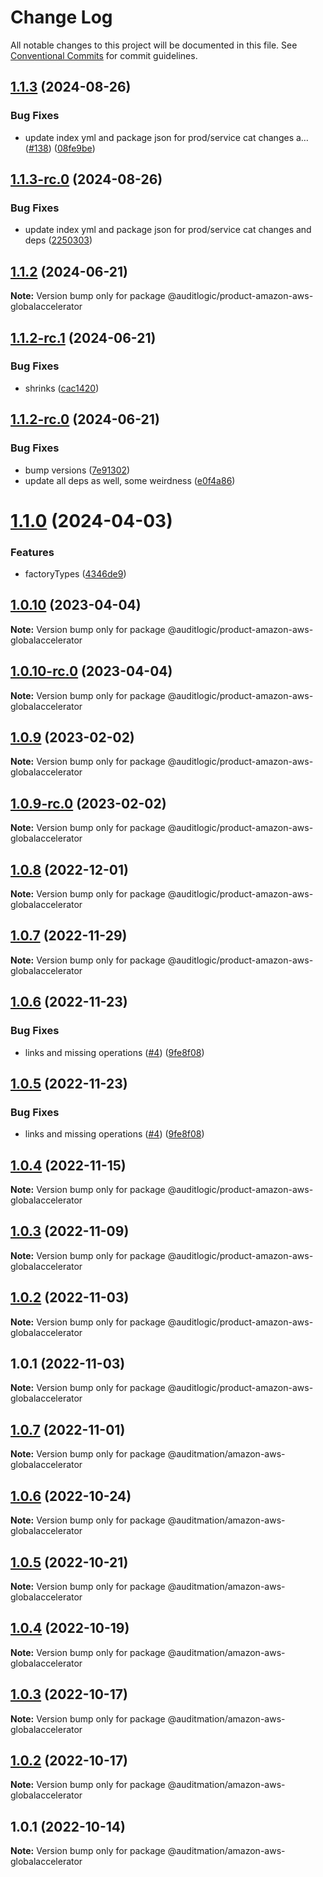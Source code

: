 # Change Log

All notable changes to this project will be documented in this file.
See [Conventional Commits](https://conventionalcommits.org) for commit guidelines.

## [1.1.3](https://github.com/auditlogic/product/compare/@auditlogic/product-amazon-aws-globalaccelerator@1.1.2...@auditlogic/product-amazon-aws-globalaccelerator@1.1.3) (2024-08-26)


### Bug Fixes

* update index yml and package json for prod/service cat changes a… ([#138](https://github.com/auditlogic/product/issues/138)) ([08fe9be](https://github.com/auditlogic/product/commit/08fe9beb1c8457462a19bc69caa02e6212d97e1a))





## [1.1.3-rc.0](https://github.com/auditlogic/product/compare/@auditlogic/product-amazon-aws-globalaccelerator@1.1.2...@auditlogic/product-amazon-aws-globalaccelerator@1.1.3-rc.0) (2024-08-26)


### Bug Fixes

* update index yml and package json for prod/service cat changes and deps ([2250303](https://github.com/auditlogic/product/commit/225030363a363608240135b7ebed386b28f01e4b))





## [1.1.2](https://github.com/auditlogic/product/compare/@auditlogic/product-amazon-aws-globalaccelerator@1.1.2-rc.1...@auditlogic/product-amazon-aws-globalaccelerator@1.1.2) (2024-06-21)

**Note:** Version bump only for package @auditlogic/product-amazon-aws-globalaccelerator





## [1.1.2-rc.1](https://github.com/auditlogic/product/compare/@auditlogic/product-amazon-aws-globalaccelerator@1.1.2-rc.0...@auditlogic/product-amazon-aws-globalaccelerator@1.1.2-rc.1) (2024-06-21)


### Bug Fixes

* shrinks ([cac1420](https://github.com/auditlogic/product/commit/cac14200fefcd8183ab69fe89a47bd3f70f563e9))





## [1.1.2-rc.0](https://github.com/auditlogic/product/compare/@auditlogic/product-amazon-aws-globalaccelerator@1.1.0...@auditlogic/product-amazon-aws-globalaccelerator@1.1.2-rc.0) (2024-06-21)


### Bug Fixes

* bump versions ([7e91302](https://github.com/auditlogic/product/commit/7e913023b8b312150ed7762c32fbbe616be71de5))
* update all deps as well, some weirdness ([e0f4a86](https://github.com/auditlogic/product/commit/e0f4a864714e2d3de6bbf3da014d5312fe53be2f))





# [1.1.0](https://github.com/auditlogic/product/compare/@auditlogic/product-amazon-aws-globalaccelerator@1.0.10...@auditlogic/product-amazon-aws-globalaccelerator@1.1.0) (2024-04-03)


### Features

* factoryTypes ([4346de9](https://github.com/auditlogic/product/commit/4346de92693aee892fccf725338ffc7b80ab182b))





## [1.0.10](https://github.com/auditlogic/product/compare/@auditlogic/product-amazon-aws-globalaccelerator@1.0.9...@auditlogic/product-amazon-aws-globalaccelerator@1.0.10) (2023-04-04)

**Note:** Version bump only for package @auditlogic/product-amazon-aws-globalaccelerator





## [1.0.10-rc.0](https://github.com/auditlogic/product/compare/@auditlogic/product-amazon-aws-globalaccelerator@1.0.9...@auditlogic/product-amazon-aws-globalaccelerator@1.0.10-rc.0) (2023-04-04)

**Note:** Version bump only for package @auditlogic/product-amazon-aws-globalaccelerator





## [1.0.9](https://github.com/auditlogic/product/compare/@auditlogic/product-amazon-aws-globalaccelerator@1.0.8...@auditlogic/product-amazon-aws-globalaccelerator@1.0.9) (2023-02-02)

**Note:** Version bump only for package @auditlogic/product-amazon-aws-globalaccelerator





## [1.0.9-rc.0](https://github.com/auditlogic/product/compare/@auditlogic/product-amazon-aws-globalaccelerator@1.0.8...@auditlogic/product-amazon-aws-globalaccelerator@1.0.9-rc.0) (2023-02-02)

**Note:** Version bump only for package @auditlogic/product-amazon-aws-globalaccelerator





## [1.0.8](https://github.com/auditlogic/product/compare/@auditlogic/product-amazon-aws-globalaccelerator@1.0.7...@auditlogic/product-amazon-aws-globalaccelerator@1.0.8) (2022-12-01)

**Note:** Version bump only for package @auditlogic/product-amazon-aws-globalaccelerator





## [1.0.7](https://github.com/auditlogic/product/compare/@auditlogic/product-amazon-aws-globalaccelerator@1.0.6...@auditlogic/product-amazon-aws-globalaccelerator@1.0.7) (2022-11-29)

**Note:** Version bump only for package @auditlogic/product-amazon-aws-globalaccelerator





## [1.0.6](https://github.com/auditlogic/product/compare/@auditlogic/product-amazon-aws-globalaccelerator@1.0.4...@auditlogic/product-amazon-aws-globalaccelerator@1.0.6) (2022-11-23)


### Bug Fixes

* links and missing operations ([#4](https://github.com/auditlogic/product/issues/4)) ([9fe8f08](https://github.com/auditlogic/product/commit/9fe8f08fe7c57fdb79f991ac35bd6ac2e7dcad38))





## [1.0.5](https://github.com/auditlogic/product/compare/@auditlogic/product-amazon-aws-globalaccelerator@1.0.4...@auditlogic/product-amazon-aws-globalaccelerator@1.0.5) (2022-11-23)


### Bug Fixes

* links and missing operations ([#4](https://github.com/auditlogic/product/issues/4)) ([9fe8f08](https://github.com/auditlogic/product/commit/9fe8f08fe7c57fdb79f991ac35bd6ac2e7dcad38))





## [1.0.4](https://github.com/auditlogic/product/compare/@auditlogic/product-amazon-aws-globalaccelerator@1.0.3...@auditlogic/product-amazon-aws-globalaccelerator@1.0.4) (2022-11-15)

**Note:** Version bump only for package @auditlogic/product-amazon-aws-globalaccelerator





## [1.0.3](https://github.com/auditlogic/product/compare/@auditlogic/product-amazon-aws-globalaccelerator@1.0.2...@auditlogic/product-amazon-aws-globalaccelerator@1.0.3) (2022-11-09)

**Note:** Version bump only for package @auditlogic/product-amazon-aws-globalaccelerator





## [1.0.2](https://github.com/auditlogic/product/compare/@auditlogic/product-amazon-aws-globalaccelerator@1.0.1...@auditlogic/product-amazon-aws-globalaccelerator@1.0.2) (2022-11-03)

**Note:** Version bump only for package @auditlogic/product-amazon-aws-globalaccelerator





## 1.0.1 (2022-11-03)

**Note:** Version bump only for package @auditlogic/product-amazon-aws-globalaccelerator





## [1.0.7](https://github.com/auditmation/store-content/compare/@auditmation/amazon-aws-globalaccelerator@1.0.6...@auditmation/amazon-aws-globalaccelerator@1.0.7) (2022-11-01)

**Note:** Version bump only for package @auditmation/amazon-aws-globalaccelerator





## [1.0.6](https://github.com/auditmation/store-content/compare/@auditmation/amazon-aws-globalaccelerator@1.0.5...@auditmation/amazon-aws-globalaccelerator@1.0.6) (2022-10-24)

**Note:** Version bump only for package @auditmation/amazon-aws-globalaccelerator





## [1.0.5](https://github.com/auditmation/store-content/compare/@auditmation/amazon-aws-globalaccelerator@1.0.4...@auditmation/amazon-aws-globalaccelerator@1.0.5) (2022-10-21)

**Note:** Version bump only for package @auditmation/amazon-aws-globalaccelerator





## [1.0.4](https://github.com/auditmation/store-content/compare/@auditmation/amazon-aws-globalaccelerator@1.0.3...@auditmation/amazon-aws-globalaccelerator@1.0.4) (2022-10-19)

**Note:** Version bump only for package @auditmation/amazon-aws-globalaccelerator





## [1.0.3](https://github.com/auditmation/store-content/compare/@auditmation/amazon-aws-globalaccelerator@1.0.2...@auditmation/amazon-aws-globalaccelerator@1.0.3) (2022-10-17)

**Note:** Version bump only for package @auditmation/amazon-aws-globalaccelerator





## [1.0.2](https://github.com/auditmation/store-content/compare/@auditmation/amazon-aws-globalaccelerator@1.0.1...@auditmation/amazon-aws-globalaccelerator@1.0.2) (2022-10-17)

**Note:** Version bump only for package @auditmation/amazon-aws-globalaccelerator





## 1.0.1 (2022-10-14)

**Note:** Version bump only for package @auditmation/amazon-aws-globalaccelerator
